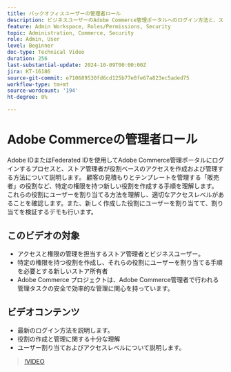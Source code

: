 ```yaml
---
title: バックオフィスユーザーの管理者ロール
description: ビジネスユーザーのAdobe Commerce管理ポータルへのログイン方法と、ストア管理者が管理ポータルへのロールベースのアクセスをどのように作成および管理するかについて説明します。
feature: Admin Workspace, Roles/Permissions, Security
topic: Administration, Commerce, Security
role: Admin, User
level: Beginner
doc-type: Technical Video
duration: 256
last-substantial-update: 2024-10-09T00:00:00Z
jira: KT-16186
source-git-commit: e710689530fd6cd125b77e8fe67a823ec5aded75
workflow-type: tm+mt
source-wordcount: '194'
ht-degree: 0%

---
```



# Adobe Commerceの管理者ロール

Adobe IDまたはFederated IDを使用してAdobe Commerce管理ポータルにログインするプロセスと、ストア管理者が役割ベースのアクセスを作成および管理する方法について説明します。 顧客の見積もりとテンプレートを管理する「販売者」の役割など、特定の権限を持つ新しい役割を作成する手順を理解します。 これらの役割にユーザーを割り当てる方法を理解し、適切なアクセスレベルがあることを確認します。また、新しく作成した役割にユーザーを割り当てて、割り当てを検証するデモも行います。

## このビデオの対象

- アクセスと権限の管理を担当するストア管理者とビジネスユーザー。
- 特定の権限を持つ役割を作成し、それらの役割にユーザーを割り当てる手順を必要とする新しいストア所有者
- Adobe Commerce プロジェクトは、Adobe Commerce管理者で行われる管理タスクの安全で効率的な管理に関心を持っています。

## ビデオコンテンツ

- 最新のログイン方法を説明します。
- 役割の作成と管理に関する十分な理解
- ユーザー割り当ておよびアクセスレベルについて説明します。&#x200B;


>[!VIDEO](https://video.tv.adobe.com/v/3433512?learn=on)
